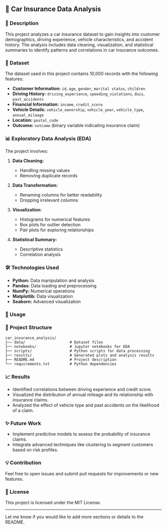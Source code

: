 ## 🚗 Car Insurance Data Analysis

### 📄 Description

This project analyzes a car insurance dataset to gain insights into customer demographics, driving experience, vehicle characteristics, and accident history. The analysis includes data cleaning, visualization, and statistical summaries to identify patterns and correlations in car insurance outcomes.

### 📂 Dataset

The dataset used in this project contains 10,000 records with the following features:

* **Customer Information:** `id`, `age`, `gender`, `marital status`, `children`
* **Driving History:** `driving_experience`, `speeding_violations`, `duis`, `past_accidents`
* **Financial Information:** `income`, `credit_score`
* **Vehicle Details:** `vehicle_ownership`, `vehicle_year`, `vehicle_type`, `annual_mileage`
* **Location:** `postal_code`
* **Outcome:** `outcome` (binary variable indicating insurance claim)

### 📊 Exploratory Data Analysis (EDA)

The project involves:

1. **Data Cleaning:**

   * Handling missing values
   * Removing duplicate records
2. **Data Transformation:**

   * Renaming columns for better readability
   * Dropping irrelevant columns
3. **Visualization:**

   * Histograms for numerical features
   * Box plots for outlier detection
   * Pair plots for exploring relationships
4. **Statistical Summary:**

   * Descriptive statistics
   * Correlation analysis

### 🛠️ Technologies Used

* **Python:** Data manipulation and analysis
* **Pandas:** Data loading and preprocessing
* **NumPy:** Numerical operations
* **Matplotlib:** Data visualization
* **Seaborn:** Advanced visualization

### 📝 Usage

### 🧩 Project Structure

```
car_insurance_analysis/
├── data/                    # Dataset files
├── notebooks/               # Jupyter notebooks for EDA
├── scripts/                 # Python scripts for data processing
├── results/                 # Generated plots and analysis results
├── README.md                # Project description
└── requirements.txt         # Python dependencies
```

### 📈 Results

* Identified correlations between driving experience and credit score.
* Visualized the distribution of annual mileage and its relationship with insurance claims.
* Analyzed the effect of vehicle type and past accidents on the likelihood of a claim.

### ✨ Future Work

* Implement predictive models to assess the probability of insurance claims.
* Integrate advanced techniques like clustering to segment customers based on risk profiles.

### 💡 Contribution

Feel free to open issues and submit pull requests for improvements or new features.

### 📝 License

This project is licensed under the MIT License.

---

Let me know if you would like to add more sections or details to the README.
